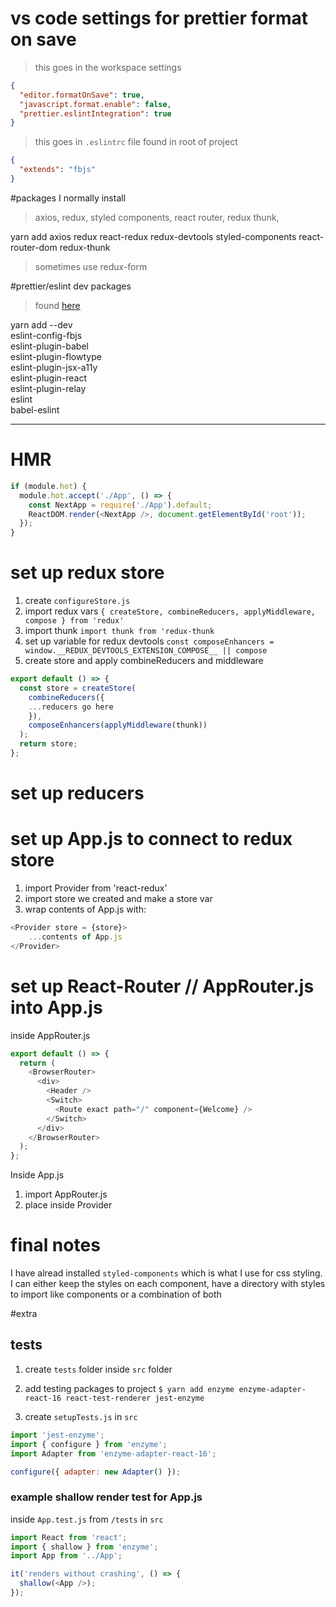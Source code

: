 # vs code settings for prettier format on save
> this goes in the workspace settings
```json
{
  "editor.formatOnSave": true,
  "javascript.format.enable": false,
  "prettier.eslintIntegration": true
}
```
> this goes in `.eslintrc` file found in root of project
```json
{
  "extends": "fbjs"
}
```
#packages I normally install

> axios, redux, styled components, react router, redux thunk,

yarn add axios redux react-redux redux-devtools styled-components react-router-dom redux-thunk

>sometimes use redux-form

#prettier/eslint dev packages

> found [here](https://www.npmjs.com/package/eslint-config-fbjs)

yarn add --dev \
  eslint-config-fbjs \
  eslint-plugin-babel \
  eslint-plugin-flowtype \
  eslint-plugin-jsx-a11y \
  eslint-plugin-react \
  eslint-plugin-relay \
  eslint \
  babel-eslint

----------

# HMR

```javascript
if (module.hot) {
  module.hot.accept('./App', () => {
    const NextApp = require('./App').default;
    ReactDOM.render(<NextApp />, document.getElementById('root'));
  });
}
```

# set up redux store

1. create `configureStore.js`
2. import redux vars
  `{ createStore, combineReducers, applyMiddleware, compose } from 'redux'`
3. import thunk
  `import thunk from 'redux-thunk`
4. set up variable for redux devtools
  `const composeEnhancers = window.__REDUX_DEVTOOLS_EXTENSION_COMPOSE__ || compose`
5. create store and apply combineReducers and middleware
```javascript
export default () => {
  const store = createStore(
    combineReducers({
	...reducers go here
    }),
    composeEnhancers(applyMiddleware(thunk))
  );
  return store;
};
```

# set up reducers

# set up App.js to connect to redux store
1. import Provider from 'react-redux'
2. import store we created and make a store var
3. wrap contents of App.js with:
```javascript
<Provider store = {store}>
	...contents of App.js
</Provider>
```
# set up React-Router // AppRouter.js into App.js
inside AppRouter.js
```javascript
export default () => {
  return (
    <BrowserRouter>
      <div>
        <Header />
        <Switch>
          <Route exact path="/" component={Welcome} />
        </Switch>
      </div>
    </BrowserRouter>
  );
};
```
Inside App.js
1. import AppRouter.js
2. place inside Provider


# final notes
I have alread installed `styled-components` which is what I use for css styling. I can either keep the styles on each component, have a directory with styles to import like components or a combination of both

#extra

## tests
1. create `tests` folder inside `src` folder
2. add testing packages to project
`$ yarn add enzyme enzyme-adapter-react-16 react-test-renderer jest-enzyme`

3. create `setupTests.js` in `src`
```javascript
import 'jest-enzyme';
import { configure } from 'enzyme';
import Adapter from 'enzyme-adapter-react-16';

configure({ adapter: new Adapter() });
```

### example shallow render test for App.js
inside `App.test.js` from `/tests` in `src`
```javascript
import React from 'react';
import { shallow } from 'enzyme';
import App from '../App';

it('renders without crashing', () => {
  shallow(<App />);
});
```



















